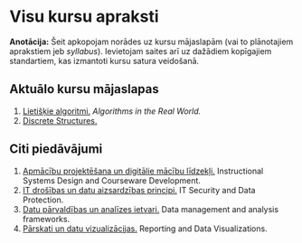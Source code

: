 # Visu kursu apraksti

**Anotācija:** Šeit apkopojam norādes uz kursu 
mājaslapām (vai to plānotajiem aprakstiem jeb *syllabus*). 
Ievietojam saites arī uz dažādiem kopīgajiem standartiem, 
kas izmantoti kursu satura veidošanā.

## Aktuālo kursu mājaslapas

1. [Lietišķie algoritmi.](../algorithms/index.html) 
*Algorithms in the Real World.*
2. [Discrete Structures.](../discrete/index.html)

## Citi piedāvājumi

1. [Apmācību projektēšana un digitālie mācību līdzekļi.](../isd/isd-description_lv.html)
Instructional Systems Design and Courseware Development.
2. [IT drošības un datu aizsardzības principi.](../itsecurity/itsecurity-description_lv.html) IT Security and Data Protection.
3. [Datu pārvaldības un analīzes ietvari.](../datamgmt/datamgmt-description_lv.html) Data management and analysis frameworks.
4. [Pārskati un datu vizualizācijas.](../visualizations/visualizations-description_lv.html) Reporting and Data Visualizations.




